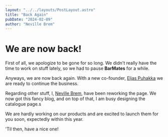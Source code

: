 ```yaml
---
layout: "../../layouts/PostLayout.astro"
title: "Back Again"
pubDate: "2024-02-09"
author: "Neville Brem"
---
```


# We are now back!

First of all, we apologize to be gone for so long. We didn't really have the time to work on stuff lately, so we had to pause **BarMates** for a while.

Anyways, we are now back again. With a new co-founder, [Eljas Puhakka](https://linkedin.com/in/eljas-puhakka-a07672227) we are ready to continue the business.

Regarding other stuff, I, [Neville Brem](https://github.com/nevthereal), have been reworking the page. We now got this fancy blog, and on top of that, I am busy designing the catalogue page.s

We are hardly working on our products and are excited to launch them for you soon, expectedly within this year.

'Til then, have a nice one!
